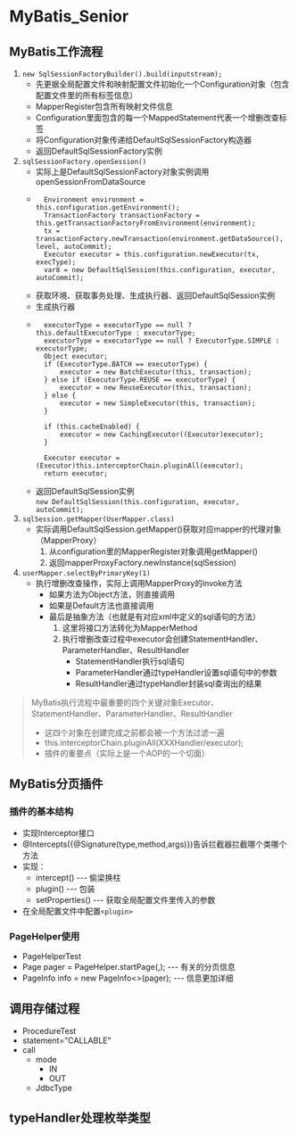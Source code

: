 # MyBatis_Senior
## MyBatis工作流程
1. `new SqlSessionFactoryBuilder().build(inputstream);`
    * 先更据全局配置文件和映射配置文件初始化一个Configuration对象（包含配置文件里的所有标签信息）
    * MapperRegister包含所有映射文件信息
    * Configuration里面包含的每一个MappedStatement代表一个增删改查标签
    * 将Configuration对象传递给DefaultSqlSessionFactory构造器
    * 返回DefaultSqlSessionFactory实例
2. `sqlSessionFactory.openSession()`
    * 实际上是DefaultSqlSessionFactory对象实例调用openSessionFromDataSource
    *       Environment environment = this.configuration.getEnvironment();
            TransactionFactory transactionFactory = this.getTransactionFactoryFromEnvironment(environment);
            tx = transactionFactory.newTransaction(environment.getDataSource(), level, autoCommit);
            Executor executor = this.configuration.newExecutor(tx, execType);
            var8 = new DefaultSqlSession(this.configuration, executor, autoCommit);
    * 获取环境、获取事务处理、生成执行器、返回DefaultSqlSession实例
    * 生成执行器
    *       executorType = executorType == null ? this.defaultExecutorType : executorType;
            executorType = executorType == null ? ExecutorType.SIMPLE : executorType;
            Object executor;
            if (ExecutorType.BATCH == executorType) {
                executor = new BatchExecutor(this, transaction);
            } else if (ExecutorType.REUSE == executorType) {
                executor = new ReuseExecutor(this, transaction);
            } else {
                executor = new SimpleExecutor(this, transaction);
            }
   
            if (this.cacheEnabled) {
                executor = new CachingExecutor((Executor)executor);
            }
    
            Executor executor = (Executor)this.interceptorChain.pluginAll(executor);
            return executor;
    * 返回DefaultSqlSession实例  
    `new DefaultSqlSession(this.configuration, executor, autoCommit);`
3. `sqlSession.getMapper(UserMapper.class)`
    * 实际调用DefaultSqlSession.getMapper()获取对应mapper的代理对象（MapperProxy）
        1. 从configuration里的MapperRegister对象调用getMapper()
        2. 返回mapperProxyFactory.newInstance(sqlSession)
4. `userMapper.selectByPrimaryKey(1)`
    * 执行增删改查操作，实际上调用MapperProxy的invoke方法
        * 如果方法为Object方法，则直接调用
        * 如果是Default方法也直接调用
        * 最后是抽象方法（也就是有对应xml中定义的sql语句的方法）
            1. 这里将接口方法转化为MapperMethod
            2. 执行增删改查过程中executor会创建StatementHandler、ParameterHandler、ResultHandler
                * StatementHandler执行sql语句
                * ParameterHandler通过typeHandler设置sql语句中的参数
                * ResultHandler通过typeHandler封装sql查询出的结果
> MyBatis执行流程中最重要的四个关键对象Executor、StatementHandler、ParameterHandler、ResultHandler
>    * 这四个对象在创建完成之前都会被一个方法过滤一遍
>    * this.interceptorChain.pluginAll(XXXHandler/executor);
>    * 插件的重要点（实际上是一个AOP的一个切面）

## MyBatis分页插件
### 插件的基本结构
* 实现Interceptor接口
* @Intercepts({@Signature(type,method,args)})告诉拦截器拦截哪个类哪个方法
* 实现：
    * intercept() --- 偷梁换柱
    * plugin() --- 包装
    * setProperties() --- 获取全局配置文件里传入的参数
* 在全局配置文件中配置`<plugin>`
### PageHelper使用
* PageHelperTest
* Page<User> pager = PageHelper.startPage(,); --- 有关的分页信息
* PageInfo<User> info = new PageInfo<>(pager); --- 信息更加详细
## 调用存储过程
* ProcedureTest
* statement="CALLABLE"
* call
    * mode
        * IN
        * OUT
    * JdbcType
## typeHandler处理枚举类型